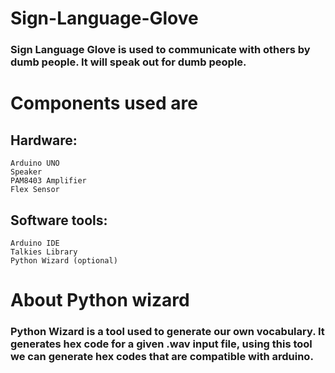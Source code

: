 # Sign-Language-Glove
###  Sign Language Glove is used to communicate with others by dumb people. It will speak out for dumb people. 

# Components used are
  ## Hardware:
    Arduino UNO
    Speaker
    PAM8403 Amplifier
    Flex Sensor

  ## Software tools:
    Arduino IDE
    Talkies Library
    Python Wizard (optional)
    
# About Python wizard
###  Python Wizard is a tool used to generate our own vocabulary. It generates hex code for a given .wav input file, using this tool we can generate hex codes that are compatible     with arduino.
